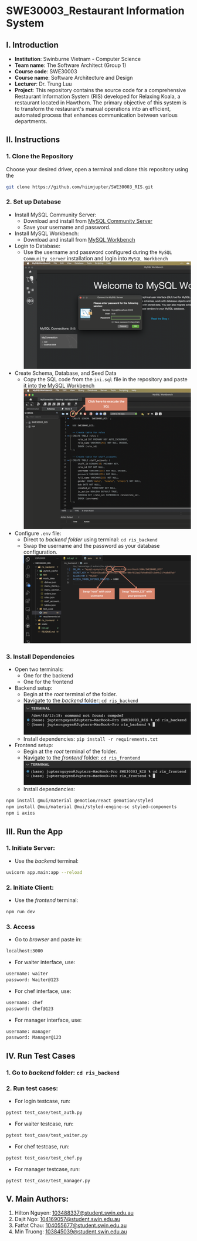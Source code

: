 # SWE30003_Restaurant Information System

## I. Introduction

- **Institution**: Swinburne Vietnam - Computer Science
- **Team name**: The Software Architect (Group 1)
- **Course code**: SWE30003
- **Course name**: Software Architecture and Design
- **Lecturer**: Dr. Trung Luu
- **Project**: This repository contains the source code for a comprehensive Restaurant Information System (RIS) developed for Relaxing Koala, a restaurant located in Hawthorn. The primary objective of this system is to transform the restaurant's manual operations into an efficient, automated process that enhances communication between various departments.

## II. Instructions

### 1. Clone the Repository

Choose your desired driver, open a terminal and clone this repository using the
```bash
git clone https://github.com/hiimjupter/SWE30003_RIS.git
```

### 2. Set up Database
- Install MySQL Community Server:
    - Download and install from [MySQL Community Server](https://dev.mysql.com/downloads/mysql/)
    - Save your username and password.
- Install MySQL Workbench:
    - Download and install from [MySQL Workbench](https://dev.mysql.com/downloads/workbench/)
- Login to Database:
    - Use the username and password configured during the `MySQL Community server` installation and login into `MySQL Workbench`
![Illustration](/static/login.png)
- Create Schema, Database, and Seed Data
    - Copy the SQL code from the `ini.sql` file in the repository and paste it into the MySQL Workbench
![Illustration](/static/ini.png)
- Configure `.env` file:
    - Direct to *backend folder* using terminal: `cd ris_backend`
    - Swap the username and the password as your database configuration.
![Illustration](/static/set_con.png)

### 3. Install Dependencies
- Open two terminals:
    - One for the backend
    - One for the frontend
- Backend setup:
    - Begin at the *root* terminal of the folder.
    - Navigate to the *backend* folder: `cd ris_backend`
![Illustration](/static/backend.png)
    - Install dependencies: `pip install -r requirements.txt`
- Frontend setup:
    - Begin at the *root* terminal of the folder.
    - Navigate to the *frontend* folder: `cd ris_frontend`
![Illustration](/static/frontend.png)
    - Install dependencies:
```bash
npm install @mui/material @emotion/react @emotion/styled
npm install @mui/material @mui/styled-engine-sc styled-components
npm i axios
```

## III. Run the App
### 1. Initiate Server:
- Use the *backend* terminal:
```bash
uvicorn app.main:app --reload
```
### 2. Initiate Client:
- Use the *frontend* terminal:
```bash
npm run dev
```
### 3. Access
- Go to *browser* and paste in:
```bash
localhost:3000
```
- For waiter interface, use:
```bash
username: waiter
password: Waiter@123
```
- For chef interface, use:
```bash
username: chef
password: Chef@123
```
- For manager interface, use:
```bash
username: manager
password: Manager@123
```

## IV. Run Test Cases
### 1. Go to *backend* folder: `cd ris_backend`
### 2. Run test cases:
- For login testcase, run:
```bash
pytest test_case/test_auth.py
```
- For waiter testcase, run:
```bash
pytest test_case/test_waiter.py
```
- For chef testcase, run:
```bash
pytest test_case/test_chef.py
```
- For manager testcase, run:
```bash
pytest test_case/test_manager.py
```

## V. Main Authors:
1. Hilton Nguyen: 103488337@student.swin.edu.au
2. Dajit Ngo: 104169057@student.swin.edu.au
3. Fatfat Chau: 104055677@student.swin.edu.au
4. Min Truong: 103845039@student.swin.edu.au
